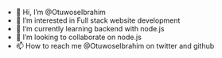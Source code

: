 - 👋 Hi, I’m @OtuwoseIbrahim
- 👀 I’m interested in Full stack website development
- 🌱 I’m currently learning backend with node.js
- 💞️ I’m looking to collaborate on node.js
- 📫 How to reach me @OtuwoseIbrahim on twitter and github


